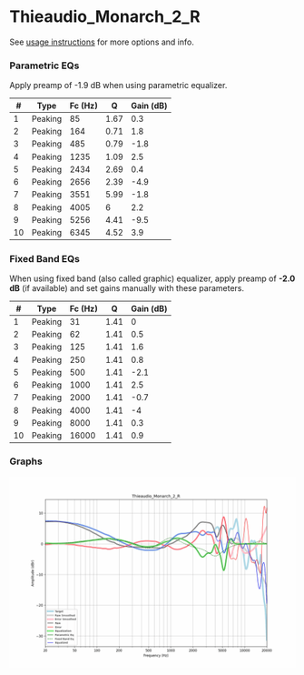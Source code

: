 # Thieaudio_Monarch_2_R
See [usage instructions](https://github.com/jaakkopasanen/AutoEq#usage) for more options and info.

### Parametric EQs
Apply preamp of -1.9 dB when using parametric equalizer.

|   # | Type    |   Fc (Hz) |    Q |   Gain (dB) |
|-----|---------|-----------|------|-------------|
|   1 | Peaking |        85 | 1.67 |         0.3 |
|   2 | Peaking |       164 | 0.71 |         1.8 |
|   3 | Peaking |       485 | 0.79 |        -1.8 |
|   4 | Peaking |      1235 | 1.09 |         2.5 |
|   5 | Peaking |      2434 | 2.69 |         0.4 |
|   6 | Peaking |      2656 | 2.39 |        -4.9 |
|   7 | Peaking |      3551 | 5.99 |        -1.8 |
|   8 | Peaking |      4005 | 6    |         2.2 |
|   9 | Peaking |      5256 | 4.41 |        -9.5 |
|  10 | Peaking |      6345 | 4.52 |         3.9 |

### Fixed Band EQs
When using fixed band (also called graphic) equalizer, apply preamp of **-2.0 dB** (if available) and set gains manually with these parameters.

|   # | Type    |   Fc (Hz) |    Q |   Gain (dB) |
|-----|---------|-----------|------|-------------|
|   1 | Peaking |        31 | 1.41 |         0   |
|   2 | Peaking |        62 | 1.41 |         0.5 |
|   3 | Peaking |       125 | 1.41 |         1.6 |
|   4 | Peaking |       250 | 1.41 |         0.8 |
|   5 | Peaking |       500 | 1.41 |        -2.1 |
|   6 | Peaking |      1000 | 1.41 |         2.5 |
|   7 | Peaking |      2000 | 1.41 |        -0.7 |
|   8 | Peaking |      4000 | 1.41 |        -4   |
|   9 | Peaking |      8000 | 1.41 |         0.3 |
|  10 | Peaking |     16000 | 1.41 |         0.9 |

### Graphs
![](./Thieaudio_Monarch_2_R.png)
